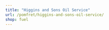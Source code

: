 ```yaml
---
title: "Higgins and Sons Oil Service"
url: /pomfret/higgins-and-sons-oil-service/
shop: fuel
---
```

